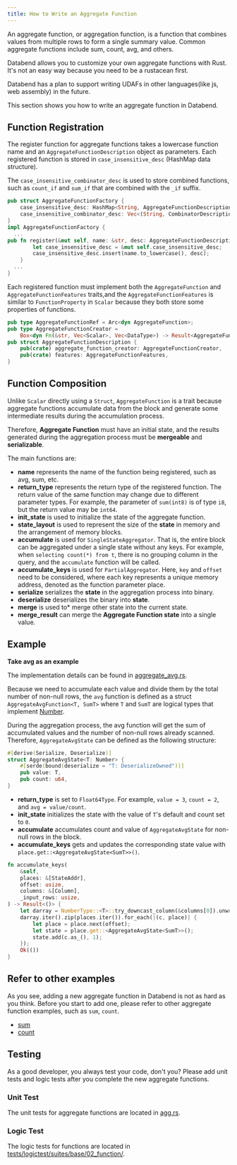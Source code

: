 ```yaml
---
title: How to Write an Aggregate Function
---
```


An aggregate function, or aggregation function, is a function that combines values from multiple rows to form a single summary value. Common aggregate functions include sum, count, avg, and others.

Databend allows you to customize your own aggregate functions with Rust. It's not an easy way because you need to be a rustacean first.

Databend has a plan to support writing UDAFs in other languages(like js, web assembly) in the future.

This section shows you how to write an aggregate function in Databend.

## Function Registration

The register function for aggregate functions takes a lowercase function name and an `AggregateFunctionDescription` object as parameters. Each registered function is stored in `case_insensitive_desc` (HashMap data structure).

The `case_insensitive_combinator_desc` is used to store combined functions, such as `count_if` and `sum_if` that are combined with the `_if` suffix.

```rust
pub struct AggregateFunctionFactory {
    case_insensitive_desc: HashMap<String, AggregateFunctionDescription>,
    case_insensitive_combinator_desc: Vec<(String, CombinatorDescription)>,
}
impl AggregateFunctionFactory {
  ...
pub fn register(&mut self, name: &str, desc: AggregateFunctionDescription) {
        let case_insensitive_desc = &mut self.case_insensitive_desc;
        case_insensitive_desc.insert(name.to_lowercase(), desc);
    }
  ...
}
```

Each registered function must implement both the `AggregateFunction` and `AggregateFunctionFeatures` traits,and the `AggregateFunctionFeatures` is similar to `FunctionProperty` in `Scalar` because they both store some properties of functions.

```rust
pub type AggregateFunctionRef = Arc<dyn AggregateFunction>;
pub type AggregateFunctionCreator =
    Box<dyn Fn(&str, Vec<Scalar>, Vec<DataType>) -> Result<AggregateFunctionRef> + Sync + Send>;
pub struct AggregateFunctionDescription {
    pub(crate) aggregate_function_creator: AggregateFunctionCreator,
    pub(crate) features: AggregateFunctionFeatures,
}
```

## Function Composition

Unlike `Scalar` directly using a `Struct`, `AggregateFunction` is a trait because aggregate functions accumulate data from the block and generate some intermediate results during the accumulation process.

Therefore, **Aggregate Function** must have an initial state, and the results generated during the aggregation process must be **mergeable** and **serializable**.

The main functions are:

- **name** represents the name of the function being registered, such as avg, sum, etc.
- **return_type** represents the return type of the registered function. The return value of the same function may change due to different parameter types. For example, the parameter of `sum(int8)` is of type `i8`, but the return value may be `int64`.
- **init_state** is used to initialize the state of the aggregate function.
- **state_layout** is used to represent the size of the **state** in memory and the arrangement of memory blocks.
- **accumulate** is used for `SingleStateAggregator`. That is, the entire block can be aggregated under a single state without any keys. For example, when `selecting count(*) from t`, there is no grouping column in the query, and the `accumulate` function will be called.
- **accumulate_keys** is used for `PartialAggregator`. Here, `key` and `offset` need to be considered, where each key represents a unique memory address, denoted as the function parameter place.
- **serialize** serializes the **state** in the aggregation process into binary.
- **deserialize** deserializes the binary into **state**.
- **merge** is used to\* merge other state into the current state.
- **merge_result** can merge the **Aggregate Function state** into a single value.

## Example

**Take avg as an example**

The implementation details can be found in [aggregate_avg.rs](https://github.com/datafuselabs/databend/blob/d5e06af03ba0f99afdd6bdc974bf2f5c1c022db8/src/query/functions/src/aggregates/aggregate_avg.rs).

Because we need to accumulate each value and divide them by the total number of non-null rows, the `avg` function is defined as a struct `AggregateAvgFunction<T, SumT>` where `T` and `SumT` are logical types that implement [Number](https://github.com/datafuselabs/databend/blob/2aec38605eebb7f0e1717f7f54ec52ae0f2e530b/src/query/expression/src/types/number.rs).

During the aggregation process, the avg function will get the sum of accumulated values and the number of non-null rows already scanned. Therefore, `AggregateAvgState` can be defined as the following structure:

```rust
#[derive(Serialize, Deserialize)]
struct AggregateAvgState<T: Number> {
    #[serde(bound(deserialize = "T: DeserializeOwned"))]
    pub value: T,
    pub count: u64,
}
```

- **return_type** is set to `Float64Type`. For example, `value = 3`, `count = 2`, and `avg = value/count`.
- **init_state** initializes the state with the value of `T`'s default and count set to `0`.
- **accumulate** accumulates count and value of `AggregateAvgState` for non-null rows in the block.
- **accumulate_keys** gets and updates the corresponding state value with `place.get::<AggregateAvgState<SumT>>()`.

```rust
fn accumulate_keys(
    &self,
    places: &[StateAddr],
    offset: usize,
    columns: &[Column],
    _input_rows: usize,
) -> Result<()> {
    let darray = NumberType::<T>::try_downcast_column(&columns[0]).unwrap();
    darray.iter().zip(places.iter()).for_each(|(c, place)| {
        let place = place.next(offset);
        let state = place.get::<AggregateAvgState<SumT>>();
        state.add(c.as_(), 1);
    });
    Ok(())
}
```

## Refer to other examples

As you see, adding a new aggregate function in Databend is not as hard as you think.
Before you start to add one, please refer to other aggregate function examples, such as `sum`, `count`.

- [sum](https://github.com/datafuselabs/databend/blob/d5e06af03ba0f99afdd6bdc974bf2f5c1c022db8/src/query/functions/src/aggregates/aggregate_sum.rs)
- [count](https://github.com/datafuselabs/databend/blob/d5e06af03ba0f99afdd6bdc974bf2f5c1c022db8/src/query/functions/src/aggregates/aggregate_count.rs)

## Testing

As a good developer, you always test your code, don't you? Please add unit tests and logic tests after you complete the new aggregate functions.

### Unit Test

The unit tests for aggregate functions are located in [agg.rs](https://github.com/datafuselabs/databend/blob/d5e06af03ba0f99afdd6bdc974bf2f5c1c022db8/src/query/functions/tests/it/aggregates/agg.rs).

### Logic Test

The logic tests for functions are located in [tests/logictest/suites/base/02_function/](https://github.com/datafuselabs/databend/tree/d5e06af03ba0f99afdd6bdc974bf2f5c1c022db8/tests/sqllogictests/suites/query/02_function).
